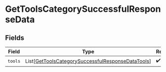 # GetToolsCategorySuccessfulResponseData


## Fields

| Field                                                                                                                   | Type                                                                                                                    | Required                                                                                                                | Description                                                                                                             |
| ----------------------------------------------------------------------------------------------------------------------- | ----------------------------------------------------------------------------------------------------------------------- | ----------------------------------------------------------------------------------------------------------------------- | ----------------------------------------------------------------------------------------------------------------------- |
| `tools`                                                                                                                 | List[[GetToolsCategorySuccessfulResponseDataTools](../../models/shared/gettoolscategorysuccessfulresponsedatatools.md)] | :heavy_check_mark:                                                                                                      | N/A                                                                                                                     |